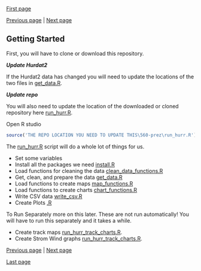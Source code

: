 [First page](1st.md)

[Previous page](start.md) | [Next page](3rd.md)
## Getting Started

First, you will have to clone or download this repository.

***Update Hurdat2***

If the Hurdat2 data has changed you will need to update the locations of the two files in [get_data.R](get_data.R#L7-L8).  


***Update repo***

You will also need to update the location of the downloaded or cloned repository here [run_hurr.R](run_hurr.R#L1).  

Open R studio

```R
source('THE REPO LOCATION YOU NEED TO UPDATE THIS\560-prez\run_hurr.R')
```
The [run_hurr.R](run_hurr.R) script will do a whole lot of things for us.
- Set some variables
- Install all the packages we need [install.R](install.R)
- Load functions for cleaning the data [clean_data_functions.R](clean_data_functions.R)
- Get, clean, and prepare the data [get_data.R](get_data.R)
- Load functions to create maps [map_functions.R](map_functions.R)
- Load functions to create charts [chart_functions.R](chart_functions.R)
- Write CSV data [write_csv.R](write_csv.R)
- Create Plots [.R](.R)

To Run Separately more on this later.
These are not run automatically!  You will have to run this separately and it takes a while. 
- Create track maps  [run_hurr_track_charts.R](run_hurr_track_charts.R).  
- Create Strom Wind graphs [run_hurr_track_charts.R](run_hurr_track_charts.R).

[Previous page](start.md) | [Next page](3rd.md)

[Last page](last.md)
